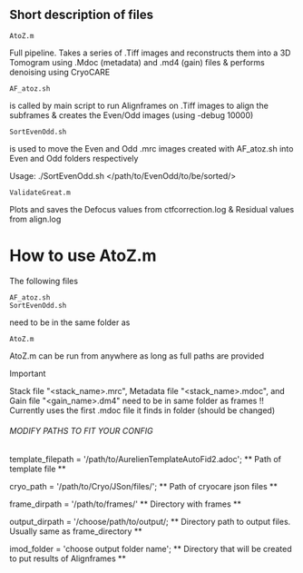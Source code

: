 ## Short description of files
```
AtoZ.m
```
Full pipeline. Takes a series of .Tiff images and reconstructs them into a 3D Tomogram using .Mdoc (metadata) and .md4 (gain) files & performs denoising using CryoCARE

```
AF_atoz.sh
```
is called by main script to run Alignframes on .Tiff images to align the subframes & creates the Even/Odd images (using -debug 10000)

```
SortEvenOdd.sh
```
is used to move the Even and Odd .mrc images created with AF_atoz.sh into Even and Odd folders respectively

Usage: ./SortEvenOdd.sh </path/to/EvenOdd/to/be/sorted/>

```
ValidateGreat.m
```
Plots and saves the Defocus values from ctfcorrection.log  &  Residual values from align.log

# How to use AtoZ.m

The following files
```
AF_atoz.sh
SortEvenOdd.sh
```

need to be in the same folder as

```
AtoZ.m
```
AtoZ.m can be run from anywhere as long as full paths are provided
> [!IMPORTANT]
> Stack file "<stack_name>.mrc", Metadata file "<stack_name>.mdoc", and Gain file "<gain_name>.dm4" need to be in same folder as frames !! Currently uses the first .mdoc file it finds in folder (should be changed)

###### MODIFY PATHS TO FIT YOUR CONFIG
template_filepath = '/path/to/AurelienTemplateAutoFid2.adoc';    ** Path of template file ** 

cryo_path         = '/path/to/Cryo/JSon/files/';                 ** Path of cryocare json files ** 

frame_dirpath     = '/path/to/frames/'                           **  Directory with frames ** 

output_dirpath    = '/choose/path/to/output/;                    ** Directory path to output files. Usually same as frame_directory **

imod_folder       = 'choose output folder name';                 ** Directory that will be created to put results of Alignframes **



